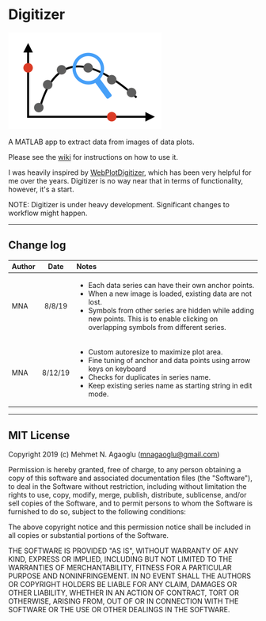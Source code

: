 # Digitizer
![icon.png](icon.png)

A MATLAB app to extract data from images of data plots.

Please see the [wiki](https://github.com/mnagaoglu/Digitizer/wiki) for instructions on how to use it. 

I was heavily inspired by [WebPlotDigitizer](https://automeris.io/WebPlotDigitizer/), which has been very helpful for me over the years. Digitizer is no way near that in terms of functionality, however, it's a start. 

NOTE: Digitizer is under heavy development. Significant changes to workflow might happen.

---
## Change log
| Author | Date | Notes |
|:----------|:-------------:|:------|
| MNA |	8/8/19 | <ul><li>Each data series can have their own anchor points. </li><li>When a new image is loaded, existing data are not lost. </li><li>Symbols from other series are hidden while adding new points. This is to enable clicking on overlapping symbols from different series.</li></ul> |
| MNA | 8/12/19 | <ul><li>Custom autoresize to maximize plot area.</li><li>Fine tuning of anchor and data points using arrow keys on keyboard</li><li>Checks for duplicates in series name.</li><li>Keep existing series name as starting string in edit mode.</li></ul>|
  
		  
    
    
 ---

## MIT License

Copyright 2019 (c) Mehmet N. Agaoglu (mnagaoglu@gmail.com) 

Permission is hereby granted, free of charge, to any person obtaining a copy of this software and associated documentation files (the "Software"), to deal in the Software without restriction, including without limitation the rights to use, copy, modify, merge, publish, distribute, sublicense, and/or sell copies of the Software, and to permit persons to whom the Software is furnished to do so, subject to the following conditions:

The above copyright notice and this permission notice shall be included in all copies or substantial portions of the Software.

THE SOFTWARE IS PROVIDED "AS IS", WITHOUT WARRANTY OF ANY KIND, EXPRESS OR IMPLIED, INCLUDING BUT NOT LIMITED TO THE WARRANTIES OF MERCHANTABILITY, FITNESS FOR A PARTICULAR PURPOSE AND NONINFRINGEMENT. IN NO EVENT SHALL THE AUTHORS OR COPYRIGHT HOLDERS BE LIABLE FOR ANY CLAIM, DAMAGES OR OTHER LIABILITY, WHETHER IN AN ACTION OF CONTRACT, TORT OR OTHERWISE, ARISING FROM, OUT OF OR IN CONNECTION WITH THE SOFTWARE OR THE USE OR OTHER DEALINGS IN THE SOFTWARE.


